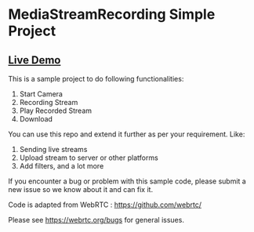 # MediaStreamRecording Simple Project

## <a target='_blank' href="https://aeykeyzs.github.io/examples/MediaStream%20Recording/">Live Demo</a>

This is a sample project to do following functionalities:
1. Start Camera
2. Recording Stream
3. Play Recorded Stream
4. Download

You can use this repo and extend it further as per your requirement. Like:
1. Sending live streams
2. Upload stream to server or other platforms
3. Add filters, and a lot more

If you encounter a bug or problem with this sample code, please submit a new issue so we know about it and can fix it.

Code is adapted from WebRTC : https://github.com/webrtc/

Please see https://webrtc.org/bugs for general issues.
